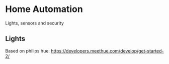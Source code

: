# Home Automation
Lights, sensors and security

## Lights
Based on philips hue:
https://developers.meethue.com/develop/get-started-2/